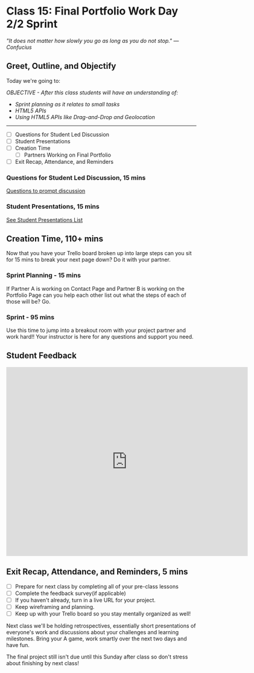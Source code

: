 # Class 15: Final Portfolio Work Day 2/2 Sprint

<!-- ! HIDE FROM STUDENT; INSTRUCTOR ONLY CONTENT -->
<!-- ## Instructor Only Content - HIDE FROM STUDENTS -->

<!-- ! END INSTRUCTOR ONLY CONTENT -->

*"It does not matter how slowly you go as long as you do not stop." —Confucius*

## Greet, Outline, and Objectify

<!-- SMART: Specific, Measurable, Attainable, Relevant, and Timely. -->
<!-- https://examples.yourdictionary.com/well-written-examples-of-learning-objectives.html -->

Today we're going to:
  
*OBJECTIVE - After this class students will have an understanding of:*

* *Sprint planning as it relates to small tasks*
* *HTML5 APIs*
* *Using HTML5 APIs like Drag-and-Drop and Geolocation*

*****

- [ ] Questions for Student Led Discussion
- [ ] Student Presentations
- [ ] Creation Time
    * [ ] Partners Working on Final Portfolio
- [ ] Exit Recap, Attendance, and Reminders

### Questions for Student Led Discussion, 15 mins
<!-- This section should be structured with the 5E model: https://lesley.edu/article/empowering-students-the-5e-model-explained -->

[Questions to prompt discussion](./../additionalResources/questionsForDiscussion/qfd-class-15.md)

### Student Presentations, 15 mins

[See Student Presentations List](./../additionalResources/studentPresentations.md)

## Creation Time, 110+ mins

Now that you have your Trello board broken up into large steps can you sit for 15 mins to break your next page down? Do it with your partner.

### Sprint Planning - 15 mins

If Partner A is working on Contact Page and Partner B is working on the Portfolio Page can you help each other list out what the steps of each of those will be? Go.

### Sprint - 95 mins

Use this time to jump into a breakout room with your project partner and work hard!! Your instructor is here for any questions and support you need.

## Student Feedback

<iframe src="https://docs.google.com/forms/d/e/1FAIpQLScjuL10i2xFGMWRwkjtgAL8F1Y5ipMPPjtTCDzkO1ZBcxUYZA/viewform?embedded=true" width="640" height="500" frameborder="0" marginheight="0" marginwidth="0">Loading…</iframe>

## Exit Recap, Attendance, and Reminders, 5 mins

- [ ] Prepare for next class by completing all of your pre-class lessons
- [ ] Complete the feedback survey(if applicable)
- [ ] If you haven't already, turn in a live URL for your project.
- [ ] Keep wireframing and planning.
- [ ] Keep up with your Trello board so you stay mentally organized as well!

Next class we'll be holding retrospectives, essentially short presentations of everyone's work and discussions about your challenges and learning milestones. Bring your A game, work smartly over the next two days and have fun.

The final project still isn't due until this Sunday after class so don't stress about finishing by next class!

<!-- <iframe id="openedx-zollege" src="https://openedx.zollege.com/feedback" style="width: 100%; height: 500px; border: 0">Browser not compatible.</iframe>
<script src="https://openedx.zollege.com/assets/index.js" type="application/javascript"></script> -->

<!-- TODO Create 3 question exit questions -->

<!-- TODO INSERT Student Feedback From -->

<!-- TODO INSERT *HIDDEN* Instructor Feedback Form -->

